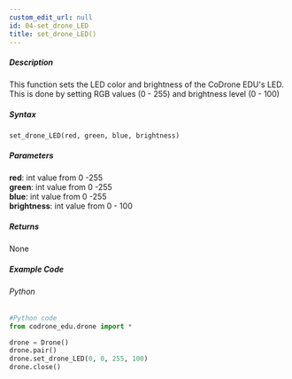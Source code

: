 ```yaml
---
custom_edit_url: null
id: 04-set_drone_LED
title: set_drone_LED()
---
```


##### Description

This function sets the LED color and brightness of the CoDrone EDU's LED. This is done by setting RGB values (0 - 255) and brightness level (0 - 100)

##### Syntax
```set_drone_LED(red, green, blue, brightness)```<br />


##### Parameters
**red**: int value from 0 -255 <br /> 
**green**: int value from 0 -255 <br /> 
**blue**: int value from 0 -255 <br />
**brightness**: int value from 0 - 100 <br /> 



##### Returns

None

##### Example Code
###### Python
```python
#Python code
from codrone_edu.drone import *

drone = Drone()
drone.pair()
drone.set_drone_LED(0, 0, 255, 100)
drone.close()
```
